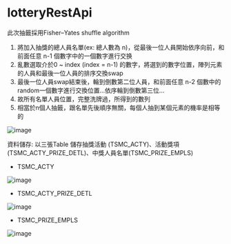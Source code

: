 # lotteryRestApi
此次抽籤採用Fisher–Yates shuffle algorithm

1. 將加入抽獎的總人員名單(ex: 總人數為 n)，從最後一位人員開始依序向前，和前面任意 n-1 個數字中的一個數字進行交换
2. 亂數選取介於0 ~ index (index = n-1) 的數字，將選到的數字位置，陣列元素的人員和最後一位人員的排序交換swap
3. 最後一位人員swap結束後，輪到倒數第二位人員，和前面任意 n-2 個數中的random一個數字進行交換位置...依序輪到倒數第三位...
4. 故所有名單人員位置，完整洗牌過，所得到的數列
5. 相當於n個人抽籤，跟名單先後順序無關，每個人抽到某個元素的機率是相等的

![image](https://user-images.githubusercontent.com/72732535/172470594-1304022a-afb8-4b32-9788-aa6353b5935d.png)


資料儲存: 以三張Table 儲存抽獎活動 (TSMC_ACTY)、活動獎項(TSMC_ACTY_PRIZE_DETL)、中獎人員名單(TSMC_PRIZE_EMPLS)

- TSMC_ACTY

![image](https://user-images.githubusercontent.com/72732535/172450211-5a8a8864-fb6f-4c36-9775-c62e8acb6648.png)


- TSMC_ACTY_PRIZE_DETL

![image](https://user-images.githubusercontent.com/72732535/172060486-805b7147-9145-4e48-bb8c-1538479a951d.png)




- TSMC_PRIZE_EMPLS

![image](https://user-images.githubusercontent.com/72732535/172060262-4c244310-258d-4196-b019-739f00fba54a.png)
